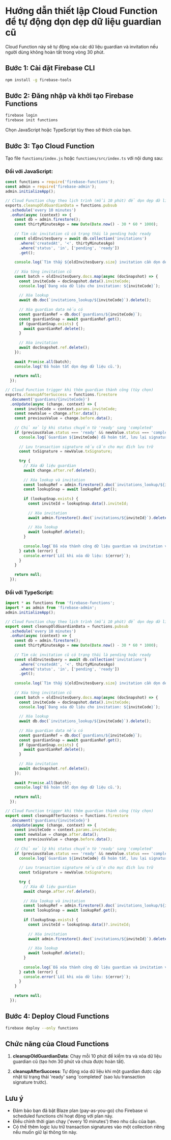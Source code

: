 # Hướng dẫn thiết lập Cloud Function để tự động dọn dẹp dữ liệu guardian cũ

Cloud Function này sẽ tự động xóa các dữ liệu guardian và invitation nếu người dùng không hoàn tất trong vòng 30 phút.

## Bước 1: Cài đặt Firebase CLI

```bash
npm install -g firebase-tools
```

## Bước 2: Đăng nhập và khởi tạo Firebase Functions

```bash
firebase login
firebase init functions
```

Chọn JavaScript hoặc TypeScript tùy theo sở thích của bạn.

## Bước 3: Tạo Cloud Function

Tạo file `functions/index.js` hoặc `functions/src/index.ts` với nội dung sau:

### Đối với JavaScript:

```javascript
const functions = require('firebase-functions');
const admin = require('firebase-admin');
admin.initializeApp();

// Cloud Function chạy theo lịch trình (mỗi 10 phút) để dọn dẹp dữ liệu cũ
exports.cleanupOldGuardianData = functions.pubsub
  .schedule('every 10 minutes')
  .onRun(async (context) => {
    const db = admin.firestore();
    const thirtyMinutesAgo = new Date(Date.now() - 30 * 60 * 1000);
    
    // Tìm các invitation cũ có trạng thái là pending hoặc ready
    const oldInvitesQuery = await db.collection('invitations')
      .where('createdAt', '<', thirtyMinutesAgo)
      .where('status', 'in', ['pending', 'ready'])
      .get();
    
    console.log(`Tìm thấy ${oldInvitesQuery.size} invitation cần dọn dẹp.`);
    
    // Xóa từng invitation cũ
    const batch = oldInvitesQuery.docs.map(async (docSnapshot) => {
      const inviteCode = docSnapshot.data().inviteCode;
      console.log(`Đang xóa dữ liệu cho invitation: ${inviteCode}`);
      
      // Xóa lookup
      await db.doc(`invitations_lookup/${inviteCode}`).delete();
      
      // Xóa guardian data nếu có
      const guardianRef = db.doc(`guardians/${inviteCode}`);
      const guardianSnap = await guardianRef.get();
      if (guardianSnap.exists) {
        await guardianRef.delete();
      }
      
      // Xóa invitation
      await docSnapshot.ref.delete();
    });
    
    await Promise.all(batch);
    console.log('Đã hoàn tất dọn dẹp dữ liệu cũ.');
    
    return null;
  });

// Cloud Function trigger khi thêm guardian thành công (tùy chọn)
exports.cleanupAfterSuccess = functions.firestore
  .document('guardians/{inviteCode}')
  .onUpdate(async (change, context) => {
    const inviteCode = context.params.inviteCode;
    const newValue = change.after.data();
    const previousValue = change.before.data();
    
    // Chỉ xử lý khi status chuyển từ 'ready' sang 'completed'
    if (previousValue.status === 'ready' && newValue.status === 'completed') {
      console.log(`Guardian ${inviteCode} đã hoàn tất, lưu lại signature và xóa dữ liệu.`);
      
      // Lưu transaction signature nếu cần cho mục đích lưu trữ
      const txSignature = newValue.txSignature;
      
      try {
        // Xóa dữ liệu guardian
        await change.after.ref.delete();
        
        // Xóa lookup và invitation
        const lookupRef = admin.firestore().doc(`invitations_lookup/${inviteCode}`);
        const lookupSnap = await lookupRef.get();
        
        if (lookupSnap.exists) {
          const inviteId = lookupSnap.data().inviteId;
          
          // Xóa invitation
          await admin.firestore().doc(`invitations/${inviteId}`).delete();
          
          // Xóa lookup
          await lookupRef.delete();
        }
        
        console.log(`Đã xóa thành công dữ liệu guardian và invitation với mã mời ${inviteCode}`);
      } catch (error) {
        console.error(`Lỗi khi xóa dữ liệu: ${error}`);
      }
    }
    
    return null;
  });
```

### Đối với TypeScript:

```typescript
import * as functions from 'firebase-functions';
import * as admin from 'firebase-admin';
admin.initializeApp();

// Cloud Function chạy theo lịch trình (mỗi 10 phút) để dọn dẹp dữ liệu cũ
export const cleanupOldGuardianData = functions.pubsub
  .schedule('every 10 minutes')
  .onRun(async (context) => {
    const db = admin.firestore();
    const thirtyMinutesAgo = new Date(Date.now() - 30 * 60 * 1000);
    
    // Tìm các invitation cũ có trạng thái là pending hoặc ready
    const oldInvitesQuery = await db.collection('invitations')
      .where('createdAt', '<', thirtyMinutesAgo)
      .where('status', 'in', ['pending', 'ready'])
      .get();
    
    console.log(`Tìm thấy ${oldInvitesQuery.size} invitation cần dọn dẹp.`);
    
    // Xóa từng invitation cũ
    const batch = oldInvitesQuery.docs.map(async (docSnapshot) => {
      const inviteCode = docSnapshot.data().inviteCode;
      console.log(`Đang xóa dữ liệu cho invitation: ${inviteCode}`);
      
      // Xóa lookup
      await db.doc(`invitations_lookup/${inviteCode}`).delete();
      
      // Xóa guardian data nếu có
      const guardianRef = db.doc(`guardians/${inviteCode}`);
      const guardianSnap = await guardianRef.get();
      if (guardianSnap.exists) {
        await guardianRef.delete();
      }
      
      // Xóa invitation
      await docSnapshot.ref.delete();
    });
    
    await Promise.all(batch);
    console.log('Đã hoàn tất dọn dẹp dữ liệu cũ.');
    
    return null;
  });

// Cloud Function trigger khi thêm guardian thành công (tùy chọn)
export const cleanupAfterSuccess = functions.firestore
  .document('guardians/{inviteCode}')
  .onUpdate(async (change, context) => {
    const inviteCode = context.params.inviteCode;
    const newValue = change.after.data();
    const previousValue = change.before.data();
    
    // Chỉ xử lý khi status chuyển từ 'ready' sang 'completed'
    if (previousValue.status === 'ready' && newValue.status === 'completed') {
      console.log(`Guardian ${inviteCode} đã hoàn tất, lưu lại signature và xóa dữ liệu.`);
      
      // Lưu transaction signature nếu cần cho mục đích lưu trữ
      const txSignature = newValue.txSignature;
      
      try {
        // Xóa dữ liệu guardian
        await change.after.ref.delete();
        
        // Xóa lookup và invitation
        const lookupRef = admin.firestore().doc(`invitations_lookup/${inviteCode}`);
        const lookupSnap = await lookupRef.get();
        
        if (lookupSnap.exists) {
          const inviteId = lookupSnap.data()?.inviteId;
          
          // Xóa invitation
          await admin.firestore().doc(`invitations/${inviteId}`).delete();
          
          // Xóa lookup
          await lookupRef.delete();
        }
        
        console.log(`Đã xóa thành công dữ liệu guardian và invitation với mã mời ${inviteCode}`);
      } catch (error) {
        console.error(`Lỗi khi xóa dữ liệu: ${error}`);
      }
    }
    
    return null;
  });
```

## Bước 4: Deploy Cloud Functions

```bash
firebase deploy --only functions
```

## Chức năng của Cloud Functions

1. **cleanupOldGuardianData**: Chạy mỗi 10 phút để kiểm tra và xóa dữ liệu guardian cũ (tạo hơn 30 phút và chưa được hoàn tất).

2. **cleanupAfterSuccess**: Tự động xóa dữ liệu khi một guardian được cập nhật từ trạng thái 'ready' sang 'completed' (sao lưu transaction signature trước).

## Lưu ý

- Đảm bảo bạn đã bật Blaze plan (pay-as-you-go) cho Firebase vì scheduled functions chỉ hoạt động với plan này.
- Điều chỉnh thời gian chạy ('every 10 minutes') theo nhu cầu của bạn.
- Có thể thêm logic lưu trữ transaction signatures vào một collection riêng nếu muốn giữ lại thông tin này. 